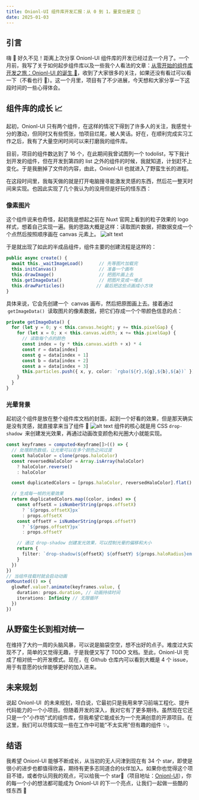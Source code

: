 ```yaml
---
title: Onionl-UI 组件库开发汇报：从 0 到 1，量变也是变 🌱
date: 2025-01-03
---
```


## 引言

嗨 👋 好久不见！距离上次分享 Onionl-UI 组件库的开发已经过去一个月了。一个月前，我写了关于如何起步组件库以及一些我个人看法的文章：<a href="/Onionl-UI_Start.md">从零开始的组件库开发之旅：Onionl-UI 的诞生 🚀</a>，收到了大家很多的关注，如果还没有看过可以看一下（不看也行 🫰）。这一个月里，项目有了不少进展，今天想和大家分享一下这段时间的一些心得体会。

## 组件库的成长 📈

起初，Onionl-UI 只有两个组件，在这样的情况下得到了许多人的关注，我感觉十分的激动，但同时又有些慌张，怕项目烂尾，被人笑话。好在，在顺利完成实习工作之后，我有了大量空闲时间可以来打磨我的组件库。

目前，项目的组件数达到了 16 个，在此期间我曾试图列一个 todolist，写下我计划开发的组件，但在开发到第四的 list 之外的组件的时候，我就知道，计划赶不上变化。于是我删掉了文件的内容，由此，Onionl-UI 也就进入了野蛮生长的进程。

在这段时间里，我每天做的就是打开电脑搜寻能激发灵感的东西，然后花一整天时间来实现。也因此实现了几个我认为的没用但是好玩的怪东西：

### 像素图片

这个组件说来也奇怪，起初我是想起之前在 Nuxt 官网上看到的粒子效果的 logo 样式，想着自己实现一遍。我的思路大概是这样：读取图片数据，把数据变成一个个点然后按照顺序画在 canvas 元素上。
![alt text](/image/onionl-ui/pixel.png)

于是就出现了如此的半成品组件，组件主要的创建流程是这样的：

```ts
public async create() {
  await this._waitImageLoad()      // 先等图片加载完
  this.initCanvas()                // 准备一个画布
  this.drawImage()                 // 把图片画上去
  this.getImageData()              // 把图片变成一堆点
  this.drawParticles()            // 最后把这些点画成小方块
}
```

具体来说，它会先创建一个  canvas 画布，然后把原图画上去。接着通过  `getImageData()`  读取图片的像素数据，把它们存成一个个带颜色信息的点：

```ts
private getImageData() {
  for (let y = 0; y < this.canvas.height; y += this.pixelGap) {
    for (let x = 0; x < this.canvas.width; x += this.pixelGap) {
      // 读取每个点的颜色
      const index = (y * this.canvas.width + x) * 4
      const r = data[index]
      const g = data[index + 1]
      const b = data[index + 2]
      const a = data[index + 3]
      this.particles.push({ x, y, color: `rgba(${r},${g},${b},${a})` })
    }
  }
}
```

### 光晕背景

起初这个组件是放在整个组件库文档的封面，起到一个好看的效果，但是那天确实是没有灵感，就直接拿来当了组件 🫣
![alt text](/image/onionl-ui/halo.png)
组件的核心就是用 CSS `drop-shadow`  来创建发光效果，再通过动画改变颜色和光圈大小就能实现。

```ts
const keyframes = computed<Keyframe[]>(() => {
  // 处理颜色数组，让光晕可以在多个颜色之间过渡
  const haloColor = clone(props.haloColor)
  const reversedHaloColor = Array.isArray(haloColor)
    ? haloColor.reverse()
    : haloColor

  const duplicatedColors = [props.haloColor, reversedHaloColor].flat()

  // 生成每一帧的光晕效果
  return duplicatedColors.map((color, index) => {
    const offsetX = isNumberString(props.offsetX)
      ? `${props.offsetX}px`
      : props.offsetX
    const offsetY = isNumberString(props.offsetY)
      ? `${props.offsetY}px`
      : props.offsetY

    // 通过 drop-shadow 创建发光效果，可以控制光晕的偏移和大小
    return {
      filter: `drop-shadow(${offsetX} ${offsetY} ${props.haloRadius}em ${color})`
    }
  })
})
// 当组件挂载时就会启动动画
onMounted(() => {
  glowRef.value?.animate(keyframes.value, {
    duration: props.duration, // 动画持续时间
    iterations: Infinity // 无限循环
  })
})
```

## 从野蛮生长到相对统一

在维持了大约一周的头脑风暴，可以说是脑袋空空，想不出好的点子。难度过大实现不了，简单的又觉得无趣，于是我便又写了 TODO 文档。至此，Onionl-UI 完成了相对统一的开发模式。现在，在 Github 仓库内可以看到大概是 4 个 issue，用于有意愿的伙伴能够更好的加入进来。

## 未来规划

说起 Onionl-UI  的未来规划，坦白说，它最初只是我用来学习前端工程化、提升代码能力的一个小项目。但随着开发的深入，我对它有了更多期待。虽然现在它还只是一个"小作坊"式的组件库，但我希望它能成长为一个充满创意的开源项目。在这里，我们可以尽情实现一些在工作中可能"不太实用"但有趣的组件 ✨。

## 结语

我希望 Onionl-UI 能够不断成长，从当初的无人问津到现在有 34 个 star，即使是很小的进步也都值得欣喜，期待有更多志同道合的伙伴加入。如果你也觉得这个项目不错，或者你认同我的观点，可以给我一个 star🌟（项目地址：[Onionl-UI](https://github.com/Onion-L/onionl-ui)），你的每一个小的想法都可能成为 Onionl-UI 的下一个亮点，让我们一起做一些酷的怪东西 🚀
